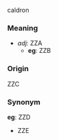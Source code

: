caldron
### Meaning
+ _adj_: ZZA
	+ __eg__: ZZB

### Origin

ZZC

### Synonym

__eg__: ZZD

+ ZZE


